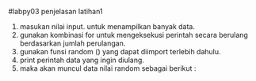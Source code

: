 #labpy03
penjelasan latihan1
1. masukan nilai input. untuk menampilkan banyak data.
2. gunakan kombinasi for untuk mengeksekusi perintah secara berulang berdasarkan jumlah perulangan.
3. gunakan funsi random () yang dapat diimport terlebih dahulu.
4. print perintah data yang ingin diulang.
5. maka akan muncul data nilai random sebagai berikut :
